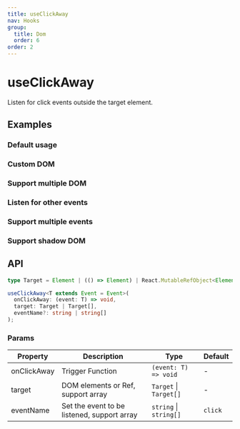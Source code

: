 ```yaml
---
title: useClickAway
nav: Hooks
group:
  title: Dom
  order: 6
order: 2
---
```


# useClickAway

Listen for click events outside the target element.

## Examples

### Default usage

<code src="./demo/demo1.tsx"></code>

### Custom DOM

<code src="./demo/demo2.tsx"></code>

### Support multiple DOM

<code src="./demo/demo3.tsx"></code>

### Listen for other events

<code src="./demo/demo4.tsx"></code>

### Support multiple events

<code src="./demo/demo5.tsx"></code>

### Support shadow DOM

<code src="./demo/demo6.tsx"></code>

## API

```typescript
type Target = Element | (() => Element) | React.MutableRefObject<Element>;

useClickAway<T extends Event = Event>(
  onClickAway: (event: T) => void,
  target: Target | Target[],
  eventName?: string | string[]
);
```

### Params

| Property    | Description                                 | Type                   | Default |
| ----------- | ------------------------------------------- | ---------------------- | ------- |
| onClickAway | Trigger Function                            | `(event: T) => void`   | -       |
| target      | DOM elements or Ref, support array          | `Target` \| `Target[]` | -       |
| eventName   | Set the event to be listened, support array | `string` \| `string[]` | `click` |
